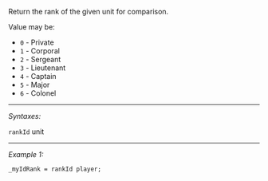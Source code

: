 Return the rank of the given unit for comparison.

Value may be:
* `0` - Private
* `1` - Corporal
* `2` - Sergeant
* `3` - Lieutenant
* `4` - Captain
* `5` - Major
* `6` - Colonel


---
*Syntaxes:*

`rankId` unit

---
*Example 1:*

```sqf
_myIdRank = rankId player;
```